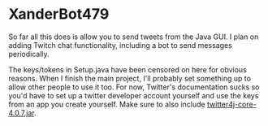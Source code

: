 # XanderBot479

So far all this does is allow you to send tweets from the Java GUI. I plan on adding Twitch chat functionality, including a bot to send messages periodically.

The keys/tokens in Setup.java have been censored on here for obvious reasons. When I finish the main project, I'll probably set something up to allow other people to use it too. For now, Twitter's documentation sucks so you'd have to set up a twitter developer account yourself and use the keys from an app you create yourself. Make sure to also include [twitter4j-core-4.0.7.jar](http://twitter4j.org/).
